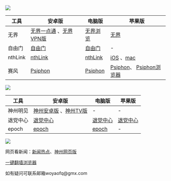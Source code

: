 <img src="https://gitlab.com/woyaofq/xz/-/raw/master/1.jpg">

|  工具  | 安卓版  | 电脑版  | 苹果版  |  
|  ----  | ----   | ----  |----  |  
| 无界  | [无界一点通](https://gitlab.com/woyaofq/xz/-/raw/master/um5.4.apk) 、[无界VPN版](https://gitlab.com/woyaofq/xz/-/raw/master/vpn2.3.0.apk) | [无界浏览](https://gitlab.com/woyaofq/xz/-/raw/master/u2132.zip)  |  [无界](https://github.com/wujieliulan/forum#%E8%8B%B9%E6%9E%9C%E7%89%88-%E6%97%A0%E7%95%8Cvpn-101-%E6%94%AF%E6%8C%81-iphone-5s-%E4%BB%A5%E4%B8%8A) |  
| 自由门  |[自由门](https://github.com/woyaofq/xz/raw/master/fg1.4.apk) | [自由门](https://gitlab.com/woyaofq/xz/-/raw/master/fg799p.zip)  | - |  
| nthLink  | [nthLink](https://s3.us-west-1.amazonaws.com/dwo-jar-kmf-883/nthlink-6_0_5.apk) | [nthLink](https://s3.us-west-1.amazonaws.com/dwo-jar-kmf-883/nthlink-win-6_2_3.exe)  |  [iOS](https://apps.apple.com/us/app/nthlink/id1467297604) 、[mac](https://apps.apple.com/us/app/nthlink/id1536318872?mt=12)|  
| 赛风  | [Psiphon](https://github.com/woyaofq/xz/raw/master/PsiphonAndroid.apk) | [Psiphon](https://github.com/woyaofq/xz/raw/master/psiphon3.zip)  |  [Psiphon](https://itunes.apple.com/us/app/psiphon/id1276263909?ls=1&mt=8)、 [Psiphon浏览器](https://itunes.apple.com/us/app/psiphon-browser/id1193362444?ls=1&mt=8)|  


<img src="https://gitlab.com/woyaofq/xz/-/raw/master/2.jpg">

|  工具  | 安卓版  | 电脑版  | 苹果版  |  
|  ----  | ----   | ----  |----  |  
| 神州明见  | [神州安卓版](https://raw.githubusercontent.com/szmj0/update/main/extras/szmj-v6.7.2023060101.apk) 、[神州TV版](https://raw.githubusercontent.com/szmj0/update/main/extras/szmjtv-v6.7.2023060101.apk)| - |  -|  
| 退党中心  | [退党中心](https://gitlab.com/woyaofq/xz/-/raw/master/td-sj.zip) | [退党中心](https://github.com/woyaofq/xz/releases/download/td/td-pc.zip) |  [退党中心](https://github.com/woyaofq/td-ios) |  
| epoch  | [epoch](https://github.com/fqcdn/fq/releases/download/v1.0.0/fq.apk) | [epoch](https://github.com/fqcdn/fq/releases/download/v1.0.0/epoch_access-1.0.1-win32.zip)  |   -|  

<img src="https://gitlab.com/woyaofq/xz/-/raw/master/3.jpg">

网页看新闻：<a href="https://gitlab.com/shenzhouzhengdao/w/blob/master/README.md">新闻热点</a>、<a href="https://raw.githubusercontent.com/szmj0/update/main/extras/SZZD_PC/szmjweb.3.0.zip">神州网页版</a>
<p><a href="https://github.com/Alvin9999/new-pac/wiki">一键翻墙浏览器</a><p>              
<p>如有疑问可联系邮箱woyaofq@gmx.com </a></p>
